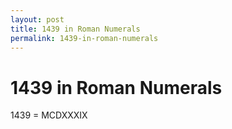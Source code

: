 ```yaml
---
layout: post
title: 1439 in Roman Numerals
permalink: 1439-in-roman-numerals
---
```


# 1439 in Roman Numerals

1439 = MCDXXXIX
